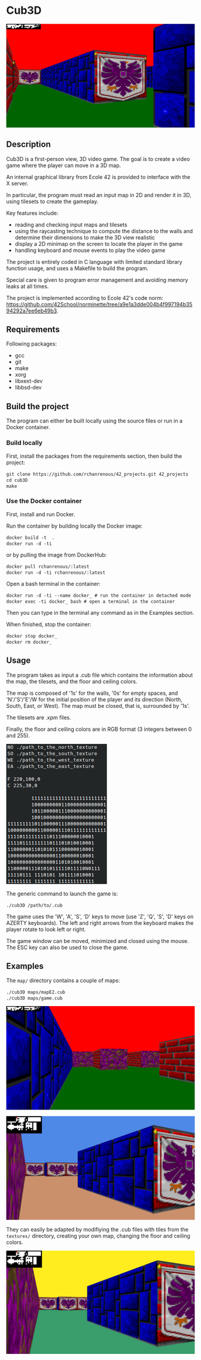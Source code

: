 # Cub3D

![cub3D_gameplay1](img/cub3D_gameplay1.png)

## Description

Cub3D is a first-person view, 3D video game. The goal is to create a video game where the player can move in a 3D map.

An internal graphical library from Ecole 42 is provided to interface with the X server.

In particular, the program must read an input map in 2D and render it in 3D, using tilesets to create the gameplay.

Key features include:
- reading and checking input maps and tilesets
- using the raycasting technique to compute the distance to the walls and determine their dimensions to make the 3D view realistic
- display a 2D minimap on the screen to locate the player in the game
- handling keyboard and mouse events to play the video game

The project is entirely coded in C language with limited standard library function usage, and uses a Makefile to build the program.

Special care is given to program error management and avoiding memory leaks at all times.

The project is implemented according to Ecole 42's code norm: https://github.com/42School/norminette/tree/a9e1a3dde004b4f997194b3594292a7ee6eb49b3.

## Requirements

Following packages:
- gcc
- git
- make
- xorg
- libxext-dev
- libbsd-dev

## Build the project

The program can either be built locally using the source files or run in a Docker container.

### Build locally

First, install the packages from the requirements section, then build the project:
```
git clone https://github.com/rchanrenous/42_projects.git 42_projects
cd cub3D
make
```

### Use the Docker container

First, install and run Docker.

Run the container by building locally the Docker image:
```
docker build -t  .
docker run -d -ti
```
or by pulling the image from DockerHub:
```
docker pull rchanrenous/:latest
docker run -d -ti rchanrenous/:latest
```
Open a bash terminal in the container:
```
docker run -d -ti --name docker_ # run the container in detached mode
docker exec -ti docker_ bash # open a terminal in the container
```
Then you can type in the terminal any command as in the Examples section.

When finished, stop the container:
```
docker stop docker_
docker rm docker_
```

## Usage

The program takes as input a .cub file which contains the information about the map, the tilesets, and the floor and ceiling colors.

The map is composed of '1s' for the walls, '0s' for empty spaces, and 'N'/'S'/'E'/W for the initial position of the player and its direction (North, South, East, or West). The map must be closed, that is, surrounded by '1s'.

The tilesets are .xpm files.

Finally, the floor and ceiling colors are in RGB format (3 integers between 0 and 255).

![cub3D_cub](img/cub3D_cub.png)

The generic command to launch the game is:
```
./cub3D /path/to/.cub
```

The game uses the 'W', 'A', 'S', 'D' keys to move (use 'Z', 'Q', 'S', 'D' keys on AZERTY keyboards). The left and right arrows from the keyboard makes the player rotate to look left or right.

The game window can be moved, minimized and closed using the mouse. The ESC key can also be used to close the game.

## Examples

The `map/` directory contains a couple of maps:
```
./cub3D maps/mapE2.cub
./cub3D maps/game.cub
```
![cub3D_gameplay4](img/cub3D_gameplay4.png)

![cub3D_gameplay3](img/cub3D_gameplay3.png)

They can easily be adapted by modifiying the .cub files with tiles from the `textures/` directory, creating your own map, changing the floor and ceiling colors.

![cub3D_gameplay5](img/cub3D_gameplay5.png)


